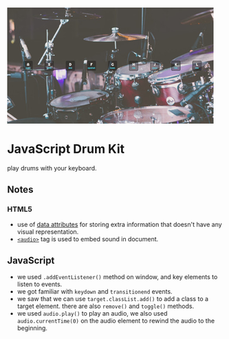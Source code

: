 [![JavaScript Drum Kit](assets/images/app-image.jpg)](https://tuxitop.github.io/JavaScript30/Challenges/01%20-%20JavaScript%20Drum%20Kit/)

# JavaScript Drum Kit
play drums with your keyboard.

## Notes
### HTML5
- use of [data attributes](https://developer.mozilla.org/en-US/docs/Learn/HTML/Howto/Use_data_attributes) for storing extra information that doesn't have any visual representation.
- [`<audio>`](https://developer.mozilla.org/en-US/docs/Web/HTML/Element/audio) tag is used to embed sound in document.

## JavaScript
- we used `.addEventListener()` method on window, and key elements to listen to events.
- we got familiar with `keydown` and `transitionend` events.
- we saw that we can use `target.classList.add()` to add a class to a target element. there are also `remove()` and `toggle()` methods.
- we used `audio.play()` to play an audio, we also used `audio.currentTime(0)` on the audio element to rewind the audio to the beginning.